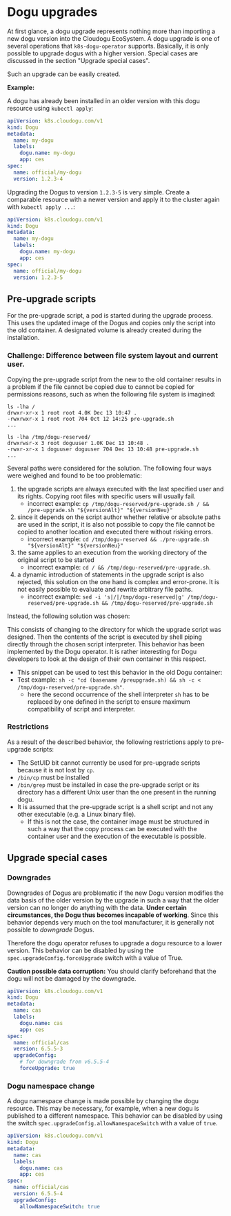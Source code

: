 # Dogu upgrades

At first glance, a dogu upgrade represents nothing more than importing a new dogu version into the Cloudogu EcoSystem.
A dogu upgrade is one of several operations that `k8s-dogu-operator` supports. Basically, it is only possible to upgrade
dogus with a higher version. Special cases are discussed in the section "Upgrade special cases".

Such an upgrade can be easily created.

**Example:**

A dogu has already been installed in an older version with this dogu resource using `kubectl apply`:

```yaml
apiVersion: k8s.cloudogu.com/v1
kind: Dogu
metadata:
  name: my-dogu
  labels:
    dogu.name: my-dogu
    app: ces
spec:
  name: official/my-dogu
  version: 1.2.3-4
```

Upgrading the Dogus to version `1.2.3-5` is very simple. Create a comparable resource with a newer version and apply it
to the cluster again with `kubectl apply ...`:

```yaml
apiVersion: k8s.cloudogu.com/v1
kind: Dogu
metadata:
  name: my-dogu
  labels:
    dogu.name: my-dogu
    app: ces
spec:
  name: official/my-dogu
  version: 1.2.3-5
```

## Pre-upgrade scripts

For the pre-upgrade script, a pod is started during the upgrade process.
This uses the updated image of the Dogus and copies only the script into the old container.
A designated volume is already created during the installation.

### Challenge: Difference between file system layout and current user.

Copying the pre-upgrade script from the new to the old container results in a problem if the file cannot be copied due to
cannot be copied for permissions reasons, such as when the following file system is imagined:

```
ls -lha / 
drwxr-xr-x 1 root root 4.0K Dec 13 10:47 .
-rwxrwxr-x 1 root root 704 Oct 12 14:25 pre-upgrade.sh
...

ls -lha /tmp/dogu-reserved/
drwxrwsr-x 3 root doguuser 1.0K Dec 13 10:48 .
-rwxr-xr-x 1 doguuser doguuser 704 Dec 13 10:48 pre-upgrade.sh
...
```

Several paths were considered for the solution. The following four ways were weighed and found to be too problematic:

1. the upgrade scripts are always executed with the last specified user and its rights. Copying root files with specific users will usually fail.
   - incorrect example: `cp /tmp/dogu-reserved/pre-upgrade.sh / && /pre-upgrade.sh "${versionAlt}" "${versionNeu}"`
2. since it depends on the script author whether relative or absolute paths are used in the script, it is also not possible to copy the file cannot be copied to another location and executed there without risking errors.
   - incorrect example: `cd /tmp/dogu-reserved && ./pre-upgrade.sh "${versionAlt}" "${versionNeu}"`
3. the same applies to an execution from the working directory of the original script to be started
   - incorrect example: `cd / && /tmp/dogu-reserved/pre-upgrade.sh`.
4. a dynamic introduction of statements in the upgrade script is also rejected, this solution on the one hand is complex and error-prone. It is not easily possible to evaluate and rewrite arbitrary file paths.
   - incorrect example: `sed -i 's|/|/tmp/dogu-reserved|g' /tmp/dogu-reserved/pre-upgrade.sh && /tmp/dogu-reserved/pre-upgrade.sh`

Instead, the following solution was chosen:

This consists of changing to the directory for which the upgrade script was designed. Then the contents of the script is executed by shell piping directly through the chosen script interpreter. This behavior has been implemented by the Dogu operator. It is rather interesting for Dogu developers to look at the design of their own container in this respect.

- This snippet can be used to test this behavior in the old Dogu container:
- Test example: `sh -c "cd (basename /preupgrade.sh) && sh -c < /tmp/dogu-reserved/pre-upgrade.sh"`.
   - here the second occurrence of the shell interpreter `sh` has to be replaced by one defined in the script to ensure maximum compatibility of script and interpreter.

### Restrictions

As a result of the described behavior, the following restrictions apply to pre-upgrade scripts:

- The SetUID bit cannot currently be used for pre-upgrade scripts because it is not lost by `cp`.
- `/bin/cp` must be installed
- `/bin/grep` must be installed in case the pre-upgrade script or its directory has a different
  Unix user than the one present in the running dogu.
- It is assumed that the pre-upgrade script is a shell script and not any other
  executable (e.g. a Linux binary file).
   - If this is not the case, the container image must be structured in such a way that the copy process can be executed with the
     container user and the execution of the executable is possible.

## Upgrade special cases

### Downgrades

Downgrades of Dogus are problematic if the new Dogu version modifies the data basis of the older version by the upgrade in such a way that the older version can no longer do anything with the data. **Under certain circumstances, the Dogu thus becomes incapable of working**. Since this behavior depends very much on the tool manufacturer, it is generally not possible to _downgrade_ Dogus.

Therefore the dogu operator refuses to upgrade a dogu resource to a lower version. This behavior can be disabled by using the `spec.upgradeConfig.forceUpgrade` switch with a value of True.

**Caution possible data corruption:**
You should clarify beforehand that the dogu will not be damaged by the downgrade.

```yaml
apiVersion: k8s.cloudogu.com/v1
kind: Dogu
metadata:
  name: cas
  labels:
    dogu.name: cas
    app: ces
spec:
  name: official/cas
  version: 6.5.5-3
  upgradeConfig:
    # for downgrade from v6.5.5-4
    forceUpgrade: true
```

### Dogu namespace change

A dogu namespace change is made possible by changing the dogu resource. This may be necessary, for example, when a new dogu is published to a different namespace.
This behavior can be disabled by using the switch `spec.upgradeConfig.allowNamespaceSwitch` with a value of `true`.

```yaml
apiVersion: k8s.cloudogu.com/v1
kind: Dogu
metadata:
  name: cas
  labels:
    dogu.name: cas
    app: ces
spec:
  name: official/cas
  version: 6.5.5-4
  upgradeConfig:
    allowNamespaceSwitch: true
```
